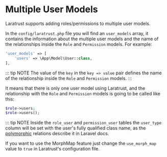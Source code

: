 # Multiple User Models

Laratrust supports adding roles/permissions to multiple user models.

In the `config/laratrust.php` file you will find an `user_models` array, it contains the information about the multiple user models and the name of the relationships inside the `Role` and `Permission` models. For example:

```php
'user_models' => [
    'users' => \App\Model\User::class,
],
```

::: tip NOTE
The value of the `key` in the `key => value` pair defines the name of the relationship inside the `Role` and `Permission` models.
:::

It means that there is only one user model using Laratrust, and the relationship with the `Role` and `Permission` models is going to be called like this:

```php
$role->users;
$role->users();
```

::: tip NOTE
Inside the `role_user` and `permission_user` tables the `user_type` column will be set with the user's fully qualified class name, as the [polymorphic](https://laravel.com/docs/eloquent-relationships#polymorphic-relations) relations describe it in Laravel docs.

If you want to use the MorphMap feature just change the `use_morph_map` value to `true` in Laratrust's configuration file.
